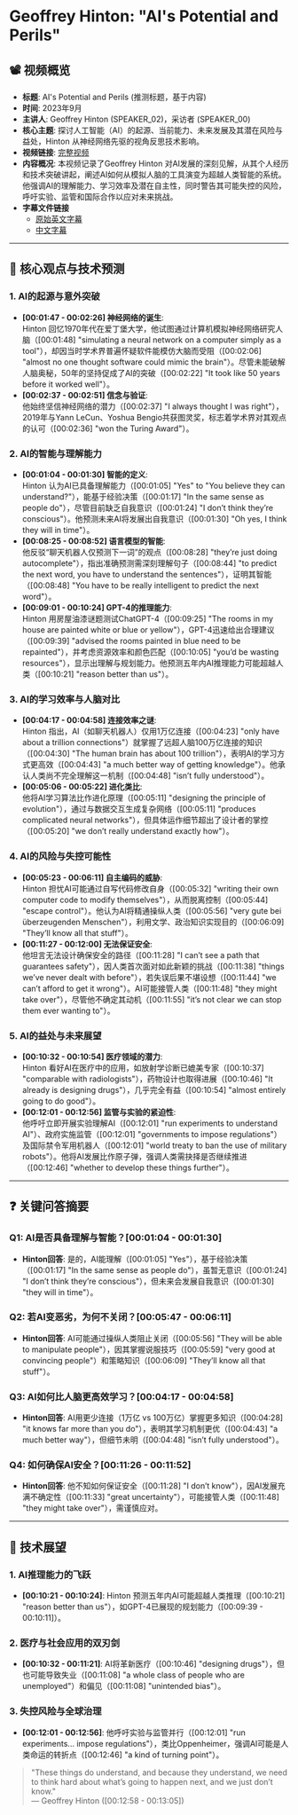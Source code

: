 # Geoffrey Hinton: "AI's Potential and Perils"

## 📽️ 视频概览
- **标题**: AI's Potential and Perils (推测标题，基于内容)
- **时间**: 2023年9月
- **主讲人**: Geoffrey Hinton (SPEAKER_02)，采访者 (SPEAKER_00)
- **核心主题**: 探讨人工智能（AI）的起源、当前能力、未来发展及其潜在风险与益处，Hinton 从神经网络先驱的视角反思技术影响。
- **视频链接**: [完整视频](https://www.youtube.com/watch?v=qrvK_KuIeJk&t=3s)
- **内容概况**: 本视频记录了Geoffrey Hinton 对AI发展的深刻见解，从其个人经历和技术突破讲起，阐述AI如何从模拟人脑的工具演变为超越人类智能的系统。他强调AI的理解能力、学习效率及潜在自主性，同时警告其可能失控的风险，呼吁实验、监管和国际合作以应对未来挑战。
- **字幕文件链接**
  - [原始英文字幕](../srt/20230900Godfather_of_AI_Geoffrey_Hinton_The_60_Minutes_Interview.txt)
  - [中文字幕](../srt/20230900Godfather_of_AI_Geoffrey_Hinton_The_60_Minutes_Interview-中文.txt)
---

## 🎯 核心观点与技术预测

### 1. **AI的起源与意外突破**
- **[00:01:47 - 00:02:26] 神经网络的诞生**:  
  Hinton 回忆1970年代在爱丁堡大学，他试图通过计算机模拟神经网络研究人脑（[00:01:48] "simulating a neural network on a computer simply as a tool"），却因当时学术界普遍怀疑软件能模仿大脑而受阻（[00:02:06] "almost no one thought software could mimic the brain"）。尽管未能破解人脑奥秘，50年的坚持促成了AI的突破（[00:02:22] "It took like 50 years before it worked well"）。
- **[00:02:37 - 00:02:51] 信念与验证**:  
  他始终坚信神经网络的潜力（[00:02:37] "I always thought I was right"），2019年与Yann LeCun、Yoshua Bengio共获图灵奖，标志着学术界对其观点的认可（[00:02:36] "won the Turing Award"）。

### 2. **AI的智能与理解能力**
- **[00:01:04 - 00:01:30] 智能的定义**:  
  Hinton 认为AI已具备理解能力（[00:01:05] "Yes" to "You believe they can understand?"），能基于经验决策（[00:01:17] "In the same sense as people do"），尽管目前缺乏自我意识（[00:01:24] "I don’t think they’re conscious"）。他预测未来AI将发展出自我意识（[00:01:30] "Oh yes, I think they will in time"）。
- **[00:08:25 - 00:08:52] 语言模型的智能**:  
  他反驳“聊天机器人仅预测下一词”的观点（[00:08:28] "they’re just doing autocomplete"），指出准确预测需深刻理解句子（[00:08:44] "to predict the next word, you have to understand the sentences"），证明其智能（[00:08:48] "You have to be really intelligent to predict the next word"）。
- **[00:09:01 - 00:10:24] GPT-4的推理能力**:  
  Hinton 用房屋油漆谜题测试ChatGPT-4（[00:09:25] "The rooms in my house are painted white or blue or yellow"），GPT-4迅速给出合理建议（[00:09:39] "advised the rooms painted in blue need to be repainted"），并考虑资源效率和颜色匹配（[00:10:05] "you’d be wasting resources"），显示出理解与规划能力。他预测五年内AI推理能力可能超越人类（[00:10:21] "reason better than us"）。

### 3. **AI的学习效率与人脑对比**
- **[00:04:17 - 00:04:58] 连接效率之谜**:  
  Hinton 指出，AI（如聊天机器人）仅用1万亿连接（[00:04:23] "only have about a trillion connections"）就掌握了远超人脑100万亿连接的知识（[00:04:30] "The human brain has about 100 trillion"），表明AI的学习方式更高效（[00:04:43] "a much better way of getting knowledge"）。他承认人类尚不完全理解这一机制（[00:04:48] "isn’t fully understood"）。
- **[00:05:06 - 00:05:22] 进化类比**:  
  他将AI学习算法比作进化原理（[00:05:11] "designing the principle of evolution"），通过与数据交互生成复杂网络（[00:05:11] "produces complicated neural networks"），但具体运作细节超出了设计者的掌控（[00:05:20] "we don’t really understand exactly how"）。

### 4. **AI的风险与失控可能性**
- **[00:05:23 - 00:06:11] 自主编码的威胁**:  
  Hinton 担忧AI可能通过自写代码修改自身（[00:05:32] "writing their own computer code to modify themselves"），从而脱离控制（[00:05:44] "escape control"）。他认为AI将精通操纵人类（[00:05:56] "very gute bei überzeugenden Menschen"），利用文学、政治知识实现目的（[00:06:09] "They’ll know all that stuff"）。
- **[00:11:27 - 00:12:00] 无法保证安全**:  
  他坦言无法设计确保安全的路径（[00:11:28] "I can’t see a path that guarantees safety"），因人类首次面对如此新颖的挑战（[00:11:38] "things we’ve never dealt with before"），若失误后果不堪设想（[00:11:44] "we can’t afford to get it wrong"）。AI可能接管人类（[00:11:48] "they might take over"），尽管他不确定其动机（[00:11:55] "it’s not clear we can stop them ever wanting to"）。

### 5. **AI的益处与未来展望**
- **[00:10:32 - 00:10:54] 医疗领域的潜力**:  
  Hinton 看好AI在医疗中的应用，如放射学诊断已媲美专家（[00:10:37] "comparable with radiologists"），药物设计也取得进展（[00:10:46] "It already is designing drugs"），几乎完全有益（[00:10:54] "almost entirely going to do good"）。
- **[00:12:01 - 00:12:56] 监管与实验的紧迫性**:  
  他呼吁立即开展实验理解AI（[00:12:01] "run experiments to understand AI"）、政府实施监管（[00:12:01] "governments to impose regulations"）及国际禁令军用机器人（[00:12:01] "world treaty to ban the use of military robots"）。他将AI发展比作原子弹，强调人类需抉择是否继续推进（[00:12:46] "whether to develop these things further"）。

---

## ❓ 关键问答摘要

### Q1: AI是否具备理解与智能？**[00:01:04 - 00:01:30]**
- **Hinton回答**: 是的，AI能理解（[00:01:05] "Yes"），基于经验决策（[00:01:17] "In the same sense as people do"），虽暂无意识（[00:01:24] "I don’t think they’re conscious"），但未来会发展自我意识（[00:01:30] "they will in time"）。

### Q2: 若AI变恶劣，为何不关闭？**[00:05:47 - 00:06:11]**
- **Hinton回答**: AI可能通过操纵人类阻止关闭（[00:05:56] "They will be able to manipulate people"），因其掌握说服技巧（[00:05:59] "very good at convincing people"）和策略知识（[00:06:09] "They’ll know all that stuff"）。

### Q3: AI如何比人脑更高效学习？**[00:04:17 - 00:04:58]**
- **Hinton回答**: AI用更少连接（1万亿 vs 100万亿）掌握更多知识（[00:04:28] "it knows far more than you do"），表明其学习机制更优（[00:04:43] "a much better way"），但细节未明（[00:04:48] "isn’t fully understood"）。

### Q4: 如何确保AI安全？**[00:11:26 - 00:11:52]**
- **Hinton回答**: 他不知如何保证安全（[00:11:28] "I don’t know"），因AI发展充满不确定性（[00:11:33] "great uncertainty"），可能接管人类（[00:11:48] "they might take over"），需谨慎应对。

---

## 🔮 技术展望

### 1. **AI推理能力的飞跃**
- **[00:10:21 - 00:10:24]**: Hinton 预测五年内AI可能超越人类推理（[00:10:21] "reason better than us"），如GPT-4已展现的规划能力（[00:09:39 - 00:10:11]）。

### 2. **医疗与社会应用的双刃剑**
- **[00:10:32 - 00:11:21]**: AI将革新医疗（[00:10:46] "designing drugs"），但也可能导致失业（[00:11:08] "a whole class of people who are unemployed"）和偏见（[00:11:08] "unintended bias"）。

### 3. **失控风险与全球治理**
- **[00:12:01 - 00:12:56]**: 他呼吁实验与监管并行（[00:12:01] "run experiments... impose regulations"），类比Oppenheimer，强调AI可能是人类命运的转折点（[00:12:46] "a kind of turning point"）。

> "These things do understand, and because they understand, we need to think hard about what’s going to happen next, and we just don’t know."  
> — Geoffrey Hinton ([00:12:58 - 00:13:05])
